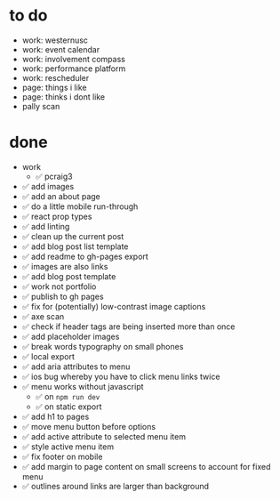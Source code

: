# to do

- work: westernusc
- work: event calendar
- work: involvement compass
- work: performance platform
- work: rescheduler
- page: things i like
- page: thinks i dont like
- pally scan

# done

- work
    - ✅ pcraig3
- ✅ add images
- ✅ add an about page
- ✅ do a little mobile run-through
- ✅ react prop types
- ✅ add linting
- ✅ clean up the current post
- ✅ add blog post list template
- ✅ add readme to gh-pages export
- ✅ images are also links
- ✅ add blog post template
- ✅ work not portfolio
- ✅ publish to gh pages
- ✅ fix for (potentially) low-contrast image captions
- ✅ axe scan
- ✅ check if header tags are being inserted more than once
- ✅ add placeholder images
- ✅ break words typography on small phones
- ✅ local export
- ✅ add aria attributes to menu
- ✅ ios bug whereby you have to click menu links twice
- ✅ menu works without javascript
  - ✅ on `npm run dev`
  - ✅ on static export
- ✅ add h1 to pages
- ✅ move menu button before options
- ✅ add active attribute to selected menu item
- ✅ style active menu item
- ✅ fix footer on mobile
- ✅ add margin to page content on small screens to account for fixed menu
- ✅ outlines around links are larger than background

